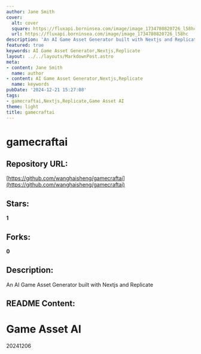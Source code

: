 ```yaml
---
author: Jane Smith
cover:
  alt: cover
  square: https://fluxapi.borninsea.com/image/image_1734780820726_l58hc
  url: https://fluxapi.borninsea.com/image/image_1734780820726_l58hc
description: 'An AI Game Asset Generator built with Nextjs and Replicate'
featured: true
keywords: AI Game Asset Generator,Nextjs,Replicate
layout: ../../layouts/MarkdownPost.astro
meta:
- content: Jane Smith
  name: author
- content: AI Game Asset Generator,Nextjs,Replicate
  name: keywords
pubDate: '2024-12-21 15:27:08'
tags:
- gamecraftai,Nextjs,Replicate,Game Asset AI
theme: light
title: gamecraftai
---
```


# gamecraftai

## Repository URL: 
[https://github.com/wanghaisheng/gamecraftai](https://github.com/wanghaisheng/gamecraftai)

## Stars: 
**1**

## Forks: 
**0**

## Description: 
An AI Game Asset Generator built with Nextjs and Replicate

## README Content: 
# Game Asset AI

20241206

